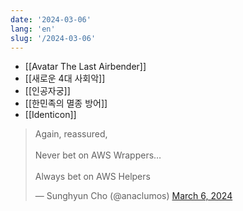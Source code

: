 ```yaml
---
date: '2024-03-06'
lang: 'en'
slug: '/2024-03-06'
---
```


- [[Avatar The Last Airbender]]
- [[새로운 4대 사회악]]
- [[인공자궁]]
- [[한민족의 멸종 방어]]
- [[Identicon]]

<blockquote class="twitter-tweet">
<p lang="en" dir="ltr">
Again, reassured,<br/><br/>Never bet on AWS Wrappers…<br/><br/>Always bet on AWS Helpers
</p>
&mdash; Sunghyun Cho (@anaclumos) <a href="https://twitter.com/anaclumos/status/1765495773536600561?ref_src=twsrc%5Etfw">March 6, 2024</a></blockquote>
